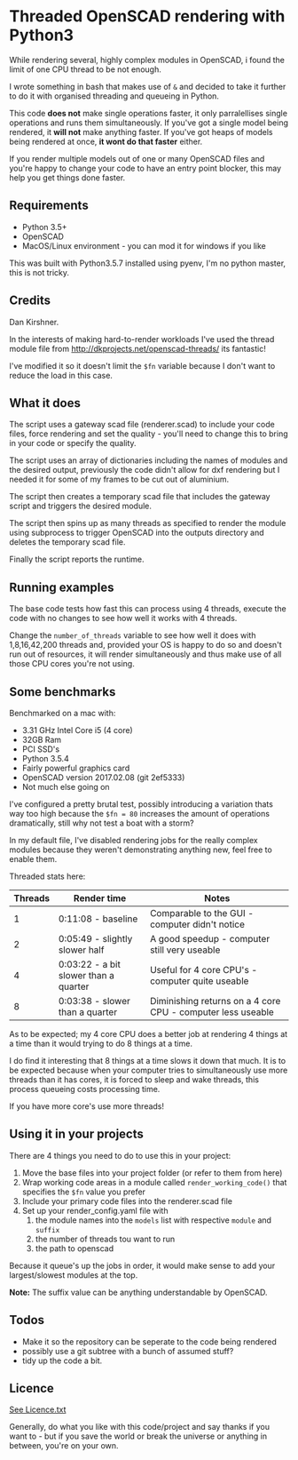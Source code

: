 # Threaded OpenSCAD rendering with Python3

While rendering several, highly complex modules in OpenSCAD, i found the limit of one CPU thread to be not enough.

I wrote something in bash that makes use of ```&``` and decided to take it further to do it with organised threading and queueing in Python.

This code __does not__ make single operations faster, it only parralellises single operations and runs them simultaneously. If you've got a single model being rendered, it __will not__ make anything faster. If you've got heaps of models being rendered at once, __it wont do that faster__ either.

If you render multiple models out of one or many OpenSCAD files and you're happy to change your code to have an entry point blocker, this may help you get things done faster.

## Requirements

* Python 3.5+
* OpenSCAD
* MacOS/Linux environment - you can mod it for windows if you like

This was built with Python3.5.7 installed using pyenv, I'm no python master, this is not tricky.

## Credits

Dan Kirshner.

In the interests of making hard-to-render workloads I've used the thread module file from http://dkprojects.net/openscad-threads/ its fantastic!

I've modified it so it doesn't limit the ```$fn``` variable because I don't want to reduce the load in this case.

## What it does

The script uses a gateway scad file (renderer.scad) to include your code files, force rendering and set the quality - you'll need to change this to bring in your code or specify the quality.

The script uses an array of dictionaries including the names of modules and the desired output, previously the code didn't allow for dxf rendering but I needed it for some of my frames to be cut out of aluminium.

The script then creates a temporary scad file that includes the gateway script and triggers the desired module.

The script then spins up as many threads as specified to render the module using subprocess to trigger OpenSCAD into the outputs directory and deletes the temporary scad file.

Finally the script reports the runtime.

## Running examples

The base code tests how fast this can process using 4 threads, execute the code with no changes to see how well it works with 4 threads.

Change the ```number_of_threads``` variable to see how well it does with 1,8,16,42,200 threads and, provided your OS is happy to do so and doesn't run out of resources, it will render simultaneously and thus make use of all those CPU cores you're not using.

## Some benchmarks

Benchmarked on a mac with:

* 3.31 GHz Intel Core i5 (4 core)
* 32GB Ram
* PCI SSD's
* Python 3.5.4
* Fairly powerful graphics card
* OpenSCAD version 2017.02.08 (git 2ef5333)
* Not much else going on

I've configured a pretty brutal test, possibly introducing a variation thats way too high because the ```$fn = 80``` increases the amount of operations dramatically, still why not test a boat with a storm?

In my default file, I've disabled rendering jobs for the really complex modules because they weren't demonstrating anything new, feel free to enable them.

Threaded stats here:

| Threads | Render time | Notes |
| ------- | ----------- | ------ |
| 1 | 0:11:08 - baseline| Comparable to the GUI - computer didn't notice
| 2 | 0:05:49 - slightly slower half | A good speedup - computer still very useable
| 4 | 0:03:22 - a bit slower than a quarter | Useful for 4 core CPU's - computer quite useable
| 8 | 0:03:38 - slower than a quarter | Diminishing returns on a 4 core CPU - computer less useable

As to be expected; my 4 core CPU does a better job at rendering 4 things at a time than it would trying to do 8 things at a time.

I do find it interesting that 8 things at a time slows it down that much. It is to be expected because when your computer tries to simultaneously use more threads than it has cores, it is forced to sleep and wake threads, this process queueing costs processing time.

If you have more core's use more threads!

## Using it in your projects

There are 4 things you need to do to use this in your project:

1. Move the base files into your project folder (or refer to them from here)
1. Wrap working code areas in a module called ```render_working_code()``` that specifies the ```$fn``` value you prefer
1. Include your primary code files into the renderer.scad file
1. Set up your render_config.yaml file with
    1. the module names into the ```models``` list with respective ```module``` and ```suffix```
    2. the number of threads tou want to run
    3. the path to openscad

Because it queue's up the jobs in order, it would make sense to add your largest/slowest modules at the top.

__Note:__ The suffix value can be anything understandable by OpenSCAD.

## Todos

* Make it so the repository can be seperate to the code being rendered
* possibly use a git subtree with a bunch of assumed stuff?
* tidy up the code a bit.

## Licence

[See Licence.txt](Licence.txt)

Generally, do what you like with this code/project and say thanks if you want to - but if you save the world or break the universe or anything in between, you're on your own.
